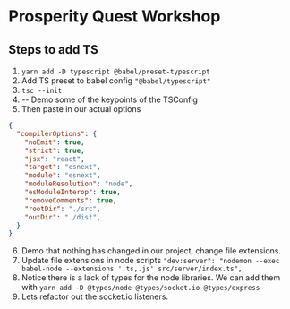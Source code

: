 # Prosperity Quest Workshop

## Steps to add TS

1. `yarn add -D typescript @babel/preset-typescript`
2. Add TS preset to babel config `"@babel/typescript"`
3. `tsc --init`
4. -- Demo some of the keypoints of the TSConfig
5. Then paste in our actual options

```json
{
  "compilerOptions": {
    "noEmit": true,
    "strict": true,
    "jsx": "react",
    "target": "esnext",
    "module": "esnext",
    "moduleResolution": "node",
    "esModuleInterop": true,
    "removeComments": true,
    "rootDir": "./src",
    "outDir": "./dist",
  }
}
```

6. Demo that nothing has changed in our project, change file extensions.
7. Update file extensions in node scripts `"dev:server": "nodemon --exec babel-node --extensions '.ts,.js' src/server/index.ts",`
8. Notice there is a lack of types for the node libraries. We can add them with `yarn add -D @types/node @types/socket.io @types/express`
9. Lets refactor out the socket.io listeners.
